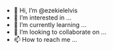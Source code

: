 - 👋 Hi, I’m @ezekielelvis
- 👀 I’m interested in ...
- 🌱 I’m currently learning ...
- 💞️ I’m looking to collaborate on ...
- 📫 How to reach me ...

<!---
ezekielelvis/ezekielelvis is a ✨ special ✨ repository because its `README.md` (this file) appears on your GitHub profile.
You can click the Preview link to take a look at your changes.
--->
